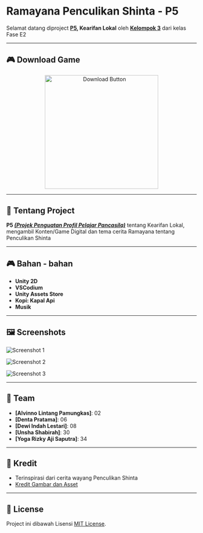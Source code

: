 # Ramayana Penculikan Shinta - P5

Selamat datang diproject **[P5](#-tentang-project), Kearifan Lokal** oleh **[Kelompok 3](#-team)** dari kelas Fase E2


---

## 🎮 Download Game

<div style="text-align: center; margin-top: 20px;">
  <a href="https://github.com/alvlp-xyz/ramayana-p5/releases/download/Download/app_release.apk" title="Unduh Project">
    <img src="https://www.pngarts.com/files/2/Download-Button-PNG-Background-Image.png" alt="Download Button" style="width: 300px; height: auto; border: none;">
  </a>
</div>



---

## 🚀 Tentang Project

**P5 <u><i>(Projek Penguatan Profil Pelajar Pancasila)</i></u>** tentang Kearifan Lokal, mengambil Konten/Game Digital dan tema cerita Ramayana tentang Penculikan Shinta 

---

## 🎮 Bahan - bahan

- **Unity 2D**
- **VSCodium**
- **Unity Assets Store**
- **Kopi: Kapal Api**
- **Musik**

---

## 🖼️ Screenshots

![Screenshot 1](./screenshots/1.png)

![Screenshot 2](./screenshots/2.png)

![Screenshot 3](./screenshots/3.png)

---

## 🤝 Team

- **[Alvinno Lintang Pamungkas]**: 02
- **[Denta Pratama]**: 06
- **[Dewi Indah Lestari]**: 08
- **[Unsha Shabirah]**: 30
- **[Yoga Rizky Aji Saputra]**: 34

---

## 🌟 Kredit

- Terinspirasi dari cerita wayang Penculikan Shinta
- [Kredit Gambar dan Asset](https://example.com)

---

## 📜 License

Project ini dibawah Lisensi [MIT License](./LICENSE).


